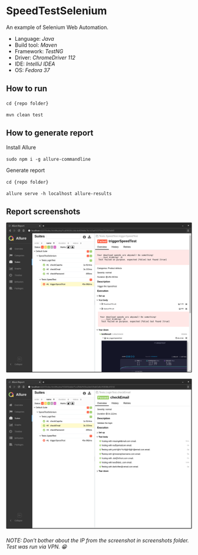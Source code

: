 # SpeedTestSelenium

An example of Selenium Web Automation.

- Language: *Java*
- Build tool: *Maven*
- Framework: *TestNG*
- Driver: *ChromeDriver 112*
- IDE: *IntelliJ IDEA* 
- OS: *Fedora 37*

## How to run

`cd {repo folder}`

`mvn clean test`

## How to generate report

Install Allure

`sudo npm i -g allure-commandline`

Generate report

`cd {repo folder}`

`allure serve -h localhost allure-results`


## Report screenshots

![TestFailed](screenshots/reportExampleFail.png)

![TestPassed](screenshots/reportExamplePass.png)

###### *NOTE: Don't bother about the IP from the screenshot in screenshots folder. Test was run via VPN.* 😁 